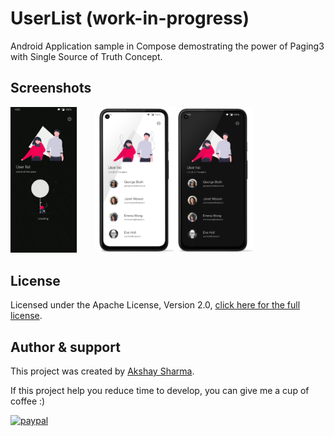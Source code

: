 # UserList (work-in-progress)
Android Application sample in Compose demostrating the power of Paging3 with Single Source of Truth Concept.

Screenshots
-----------
<img src="media/media.gif" width="21%"/><img width="5%"/> <img src="media/light.png" width="25%"/><img src="media/dark.png" width="25%"/>


License
-----------------
Licensed under the Apache License, Version 2.0, [click here for the full license](/LICENSE).

Author & support
-----------------
This project was created by [Akshay Sharma](https://akshay2211.github.io/).

If this project help you reduce time to develop, you can give me a cup of coffee :) 

[![paypal](https://www.paypalobjects.com/en_US/i/btn/btn_donateCC_LG.gif)](https://www.paypal.me/akshay2211)

